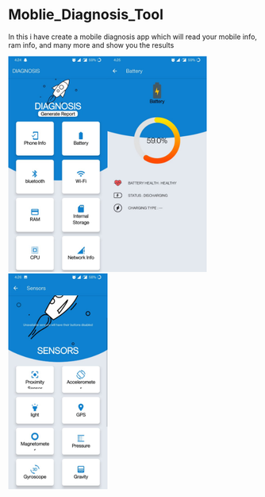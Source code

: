 # Moblie_Diagnosis_Tool
In this i have create a mobile diagnosis app which will read your mobile info, ram info, and many more and show you the results

  <img src="https://github.com/JatinThakur2/Moblie_Diagnosis_Tool/blob/master/img/WhatsApp%20Image%202021-10-10%20at%204.29.11%20PM%20(1).jpeg?raw=true" width="200" alt="accessibility text"><img src="https://github.com/JatinThakur2/Moblie_Diagnosis_Tool/blob/master/img/WhatsApp%20Image%202021-10-10%20at%204.29.11%20PM.jpeg?raw=true" width="200" alt="accessibility text"><img src="https://github.com/JatinThakur2/Moblie_Diagnosis_Tool/blob/master/img/WhatsApp%20Image%202021-10-10%20at%204.29.09%20PM.jpeg?raw=true" width="200" alt="accessibility text">
  
